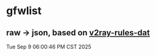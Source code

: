# gfwlist
## raw -> json, based on [v2ray-rules-dat](https://github.com/Loyalsoldier/v2ray-rules-dat)
Tue Sep  9 06:00:46 PM CST 2025


